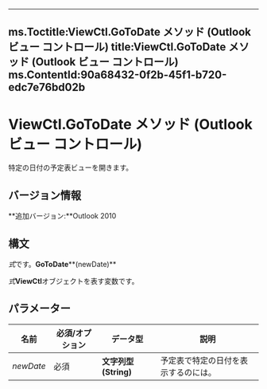 

---
ms.Toctitle:ViewCtl.GoToDate メソッド (Outlook ビュー コントロール)
title:ViewCtl.GoToDate メソッド (Outlook ビュー コントロール)
ms.ContentId:90a68432-0f2b-45f1-b720-edc7e76bd02b
---
# ViewCtl.GoToDate メソッド (Outlook ビュー コントロール)




特定の日付の予定表ビューを開きます。




## バージョン情報
**追加バージョン:**Outlook 2010



## 構文
*式*です。**GoToDate****(newDate)**



*式***ViewCtl**オブジェクトを表す変数です。



## パラメーター

|**名前**|**必須/オプション**|**データ型**|**説明**|
|---|---|---|---|
|*newDate*|必須|**文字列型 (String)**|予定表で特定の日付を表示するのには。|




